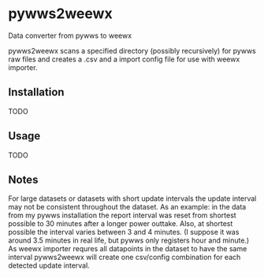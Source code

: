 # pywws2weewx
Data converter from pywws to weewx

pywws2weewx scans a specified directory (possibly recursively) for pywws raw files and creates a .csv and a import config file for use with weewx importer.

## Installation
TODO

## Usage
TODO

## Notes
For large datasets or datasets with short update intervals the update interval may not be consistent throughout the dataset. As an example: in the data from my pywws installation the report interval was reset from shortest possible to 30 minutes after a longer power outtake. Also, at shortest possible the interval varies between 3 and 4 minutes. (I suppose it was around 3.5 minutes in real life, but pywws only registers hour and minute.)
As weewx importer requres all datapoints in the dataset to have the same interval pywws2weewx will create one csv/config combination for each detected update interval.
